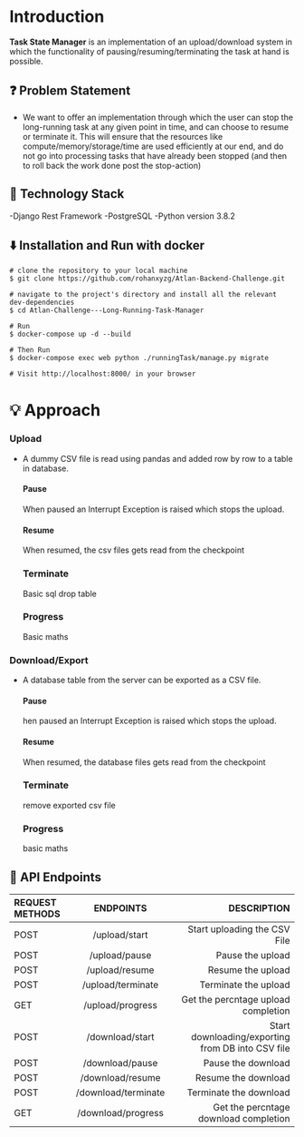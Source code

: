 # Introduction


**Task State Manager** is an implementation of an upload/download system in which the functionality of pausing/resuming/terminating the task at hand is possible.

## ❓ Problem Statement

- We want to offer an implementation through which the user can stop the long-running task at any given point in time, and can choose to resume or terminate it. This will ensure that the resources like compute/memory/storage/time are used efficiently at our end, and do not go into processing tasks that have already been stopped (and then to roll back the work done post the stop-action)

## 🚧 Technology Stack

-Django Rest Framework
-PostgreSQL
-Python version 3.8.2

## ⬇️ Installation and Run with docker

```
# clone the repository to your local machine
$ git clone https://github.com/rohanxyzg/Atlan-Backend-Challenge.git

# navigate to the project's directory and install all the relevant dev-dependencies
$ cd Atlan-Challenge---Long-Running-Task-Manager 

# Run
$ docker-compose up -d --build

# Then Run
$ docker-compose exec web python ./runningTask/manage.py migrate

# Visit http://localhost:8000/ in your browser
```




# 💡 Approach

### Upload

- A dummy CSV file is read using pandas and added row by row to a table in database.
  #### Pause
  When paused an Interrupt Exception is raised which stops the upload.
  #### Resume
  When resumed, the csv files gets read from the checkpoint
  ### Terminate
  Basic sql drop table
  ### Progress
  Basic maths

### Download/Export

- A database table from the server can be exported as a CSV file.
  #### Pause
  hen paused an Interrupt Exception is raised which stops the upload.
  #### Resume
  When resumed, the database files gets read from the checkpoint
  ### Terminate
  remove exported csv file
  ### Progress
  basic maths



## 🔨 API Endpoints

| REQUEST METHODS |      ENDPOINTS      |                                       DESCRIPTION |
| :-------------- | :-----------------: | ------------------------------------------------: |
| POST            |    /upload/start    |                      Start uploading the CSV File |
| POST            |    /upload/pause    |                                  Pause the upload |
| POST            |   /upload/resume    |                                 Resume the upload |
| POST            |  /upload/terminate  |                              Terminate the upload |
| GET             |  /upload/progress   |               Get the percntage upload completion |
| POST            |   /download/start   | Start downloading/exporting from DB into CSV file |
| POST            |   /download/pause   |                                Pause the download |
| POST            |  /download/resume   |                               Resume the download |
| POST            | /download/terminate |                            Terminate the download |
| GET             | /download/progress  |             Get the percntage download completion |
